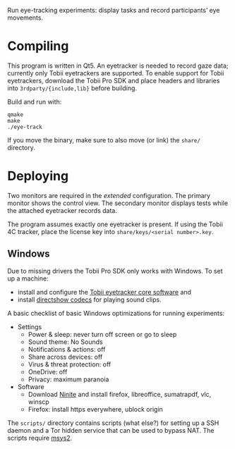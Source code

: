 Run eye-tracking experiments: display tasks and record participants’ eye movements.

# Compiling

This program is written in Qt5. An eyetracker is needed to record gaze data; currently only Tobii eyetrackers are supported. To enable support for Tobii eyetrackers, download the Tobii Pro SDK and place headers and libraries into `3rdparty/{include,lib}` before building.

Build and run with:

    qmake
    make
    ./eye-track

If you move the binary, make sure to also move (or link) the `share/` directory.

# Deploying

Two monitors are required in the *extended* configuration. The primary monitor shows the control view. The secondary monitor displays tests while the attached eyetracker records data.

The program assumes exactly one eyetracker is present. If using the Tobii 4C tracker, place the license key into `share/keys/<serial number>.key`.

## Windows

Due to missing drivers the Tobii Pro SDK only works with Windows. To set up a machine:

* install and configure the [Tobii eyetracker core software](https://tobiigaming.com/getstarted/?bundle=tobii-core&manualdownload=true) and
* install [directshow codecs](https://xiph.org/dshow) for playing sound clips.

A basic checklist of basic Windows optimizations for running experiments:

* Settings
    - Power & sleep: never turn off screen or go to sleep
    - Sound theme: No Sounds
    - Notifications & actions: off
    - Share across devices: off
    - Virus & threat protection: off
    - OneDrive: off
    - Privacy: maximum paranoia
* Software
    - Download [Ninite](ninite.com) and install firefox, libreoffice, sumatrapdf, vlc, winscp
    - Firefox: install https everywhere, ublock origin

The `scripts/` directory contains scripts (what else?) for setting up a SSH daemon and a Tor hidden service that can be used to bypass NAT. The scripts require [msys2](http://repo.msys2.org/distrib/msys2-x86_64-latest.exe).
